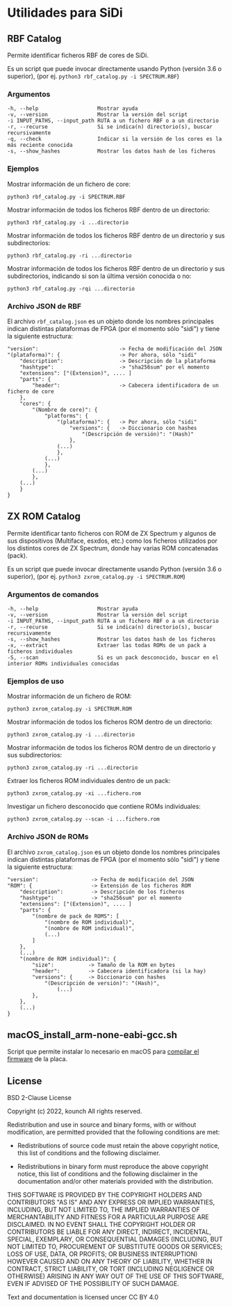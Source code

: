 # Utilidades para SiDi

## RBF Catalog

Permite identificar ficheros RBF de cores de SiDi.

Es un script que puede invocar directamente usando Python (versión 3.6 o superior), (por ej. `python3 rbf_catalog.py -i SPECTRUM.RBF`)

### Argumentos

    -h, --help                   Mostrar ayuda
    -v, --version                Mostrar la versión del script
    -i INPUT_PATHS, --input_path RUTA a un fichero RBF o a un directorio
    -r, --recurse                Si se indica(n) directorio(s), buscar recursivamente
    -q, --check                  Indicar si la versión de los cores es la más reciente conocida
    -s, --show_hashes            Mostrar los datos hash de los ficheros

### Ejemplos

Mostrar información de un fichero de core:

    python3 rbf_catalog.py -i SPECTRUM.RBF

Mostrar información de todos los ficheros RBF dentro de un directorio:

    python3 rbf_catalog.py -i ...directorio

Mostrar información de todos los ficheros RBF dentro de un directorio y sus subdirectorios:

    python3 rbf_catalog.py -ri ...directorio

Mostrar información de todos los ficheros RBF dentro de un directorio y sus subdirectorios, indicando si son la última versión conocida o no:

    python3 rbf_catalog.py -rqi ...directorio

### Archivo JSON de RBF

El archivo `rbf_catalog.json` es un objeto donde los nombres principales indican distintas plataformas de FPGA (por el momento sólo "sidi") y tiene la siguiente estructura:

    "version":                          -> Fecha de modificación del JSON
    "(plataforma)": {                   -> Por ahora, sólo "sidi"
        "description":                  -> Descripción de la plataforma
        "hashtype":                     -> "sha256sum" por el momento
        "extensions": ["(Extension)", .... ]
        "parts": {
            "header":                   -> Cabecera identificadora de un fichero de core   
        },
        "cores": {
            "(Nombre de core)": {
                "platforms": {
                    "(plataforma)": {   -> Por ahora, sólo "sidi"
                        "versions": {   -> Diccionario con hashes
                            "(Descripción de versión)": "(Hash)"
                        },
                    (...)
                    },
                (...)
                },
            (...)
            },
        (...)
        }
    }

## ZX ROM Catalog

Permite identificar tanto ficheros con ROM de ZX Spectrum y algunos de sus dispositivos (Multiface, esxdos, etc.) como los ficheros utilizados por los distintos cores de ZX Spectrum, donde hay varias ROM concatenadas (pack).

Es un script que puede invocar directamente usando Python (versión 3.6 o superior), (por ej. `python3 zxrom_catalog.py -i SPECTRUM.ROM`)

### Argumentos de comandos

    -h, --help                   Mostrar ayuda
    -v, --version                Mostrar la versión del script
    -i INPUT_PATHS, --input_path RUTA a un fichero RBF o a un directorio
    -r, --recurse                Si se indica(n) directorio(s), buscar recursivamente
    -s, --show_hashes            Mostrar los datos hash de los ficheros
    -x, --extract                Extraer las todas ROMs de un pack a ficheros individuales
    -S, --scan                   Si es un pack desconocido, buscar en el interior ROMs individuales conocidas

### Ejemplos de uso

Mostrar información de un fichero de ROM:

    python3 zxrom_catalog.py -i SPECTRUM.ROM

Mostrar información de todos los ficheros ROM dentro de un directorio:

    python3 zxrom_catalog.py -i ...directorio

Mostrar información de todos los ficheros ROM dentro de un directorio y sus subdirectorios:

    python3 zxrom_catalog.py -ri ...directorio

Extraer los ficheros ROM individuales dentro de un pack:

    python3 zxrom_catalog.py -xi ...fichero.rom

Investigar un fichero desconocido que contiene ROMs individuales:

    python3 zxrom_catalog.py --scan -i ...fichero.rom

### Archivo JSON de ROMs

El archivo `zxrom_catalog.json` es un objeto donde los nombres principales indican distintas plataformas de FPGA (por el momento sólo "sidi") y tiene la siguiente estructura:

    "version":                 -> Fecha de modificación del JSON
    "ROM": {                   -> Extensión de los ficheros ROM
        "description":         -> Descripción de los ficheros
        "hashtype":            -> "sha256sum" por el momento
        "extensions": ["(Extension)", .... ]
        "parts": {
            "(nombre de pack de ROMS": [
                "(nombre de ROM individual)", 
                "(nombre de ROM individual)",
                (...)
            ] 
        },
        (...)
        "(nombre de ROM individual)": {
            "size":           -> Tamaño de la ROM en bytes
            "header":         -> Cabecera identificadora (si la hay)
            "versions": {     -> Diccionario con hashes
                "(Descripción de versión)": "(Hash)",
                    (...)
            },
        },
        (...)
    }

## macOS_install_arm-none-eabi-gcc.sh

Script que permite instalar lo necesario en macOS para [compilar el firmware](../doc/Firmware.md#Compilación-del-firmware) de la placa.

## License

BSD 2-Clause License

Copyright (c) 2022, kounch
All rights reserved.

Redistribution and use in source and binary forms, with or without
modification, are permitted provided that the following conditions are met:

- Redistributions of source code must retain the above copyright notice, this
  list of conditions and the following disclaimer.

- Redistributions in binary form must reproduce the above copyright notice,
  this list of conditions and the following disclaimer in the documentation
  and/or other materials provided with the distribution.

THIS SOFTWARE IS PROVIDED BY THE COPYRIGHT HOLDERS AND CONTRIBUTORS "AS IS"
AND ANY EXPRESS OR IMPLIED WARRANTIES, INCLUDING, BUT NOT LIMITED TO, THE
IMPLIED WARRANTIES OF MERCHANTABILITY AND FITNESS FOR A PARTICULAR PURPOSE ARE
DISCLAIMED. IN NO EVENT SHALL THE COPYRIGHT HOLDER OR CONTRIBUTORS BE LIABLE
FOR ANY DIRECT, INDIRECT, INCIDENTAL, SPECIAL, EXEMPLARY, OR CONSEQUENTIAL
DAMAGES (INCLUDING, BUT NOT LIMITED TO, PROCUREMENT OF SUBSTITUTE GOODS OR
SERVICES; LOSS OF USE, DATA, OR PROFITS; OR BUSINESS INTERRUPTION) HOWEVER
CAUSED AND ON ANY THEORY OF LIABILITY, WHETHER IN CONTRACT, STRICT LIABILITY,
OR TORT (INCLUDING NEGLIGENCE OR OTHERWISE) ARISING IN ANY WAY OUT OF THE USE
OF THIS SOFTWARE, EVEN IF ADVISED OF THE POSSIBILITY OF SUCH DAMAGE.

Text and documentation is licensed uncer CC BY 4.0
